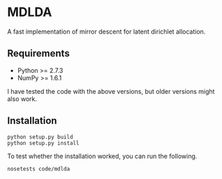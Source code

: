 # MDLDA

A fast implementation of mirror descent for latent dirichlet allocation.

## Requirements

* Python >= 2.7.3
* NumPy >= 1.6.1

I have tested the code with the above versions, but older versions might also work.

## Installation

	python setup.py build
	python setup.py install

To test whether the installation worked, you can run the following.

	nosetests code/mdlda
